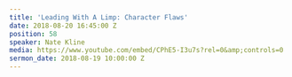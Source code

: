 ```yaml
---
title: 'Leading With A Limp: Character Flaws'
date: 2018-08-20 16:45:00 Z
position: 58
speaker: Nate Kline
media: https://www.youtube.com/embed/CPhE5-I3u7s?rel=0&amp;controls=0
sermon_date: 2018-08-19 10:00:00 Z
---
```


